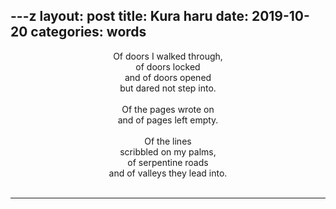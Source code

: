 ---z
layout: post
title: Kura haru
date:   2019-10-20
categories: words
---

<div align = "center">
  
Of doors I walked through, <br/>
of doors locked <br/>
and of doors opened <br/>
but dared not step into.<br/>
<br/>
Of the pages wrote on <br/>
and of pages left empty.<br/>
<br/>
Of the lines <br/>
scribbled on my palms, <br/>
of serpentine roads <br/>
and of valleys they lead into. <br/>
<br/>
*****

<div/>
